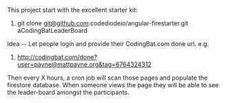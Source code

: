 

This project start with the excellent starter kit:

1. git clone git@github.com:codediodeio/angular-firestarter.git aCodingBatLeaderBoard

Idea -- Let people login and provide their CodingBat.com done url.  e.g. 

1. http://codingbat.com/done?user=payne@mattpayne.org&tag=6764324312

Then every X hours, a cron job will scan those pages and populate the 
firestore database.   When someone views the page they will be able 
to see the leader-board amongst the participants.


